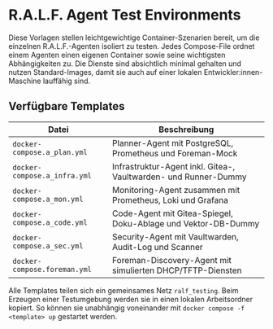 # R.A.L.F. Agent Test Environments

Diese Vorlagen stellen leichtgewichtige Container-Szenarien bereit, um die einzelnen R.A.L.F.-Agenten isoliert zu testen.
Jedes Compose-File ordnet einem Agenten einen eigenen Container sowie seine wichtigsten Abhängigkeiten zu. Die Dienste sind
absichtlich minimal gehalten und nutzen Standard-Images, damit sie auch auf einer lokalen Entwickler:innen-Maschine lauffähig
sind.

## Verfügbare Templates

| Datei                             | Beschreibung                                                    |
| -------------------------------- | --------------------------------------------------------------- |
| `docker-compose.a_plan.yml`      | Planner-Agent mit PostgreSQL, Prometheus und Foreman-Mock       |
| `docker-compose.a_infra.yml`     | Infrastruktur-Agent inkl. Gitea-, Vaultwarden- und Runner-Dummy |
| `docker-compose.a_mon.yml`       | Monitoring-Agent zusammen mit Prometheus, Loki und Grafana      |
| `docker-compose.a_code.yml`      | Code-Agent mit Gitea-Spiegel, Doku-Ablage und Vektor-DB-Dummy   |
| `docker-compose.a_sec.yml`       | Security-Agent mit Vaultwarden, Audit-Log und Scanner           |
| `docker-compose.foreman.yml`     | Foreman-Discovery-Agent mit simulierten DHCP/TFTP-Diensten      |

Alle Templates teilen sich ein gemeinsames Netz `ralf_testing`. Beim Erzeugen einer Testumgebung werden sie in einen lokalen
Arbeitsordner kopiert. So können sie unabhängig voneinander mit `docker compose -f <template> up` gestartet werden.
